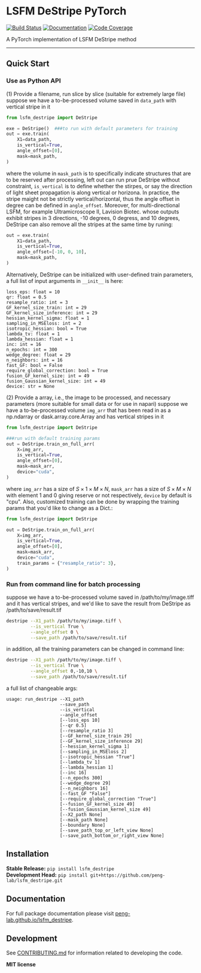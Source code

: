 # LSFM DeStripe PyTorch

[![Build Status](https://github.com/peng-lab/lsfm_destripe/workflows/Build%20Main/badge.svg)](https://github.com/peng-lab/lsfm_destripe/actions)
[![Documentation](https://github.com/peng-lab/lsfm_destripe/workflows/Documentation/badge.svg)](https://peng-lab.github.io/lsfm_destripe/)
[![Code Coverage](https://codecov.io/gh/peng-lab/lsfm_destripe/branch/main/graph/badge.svg)](https://codecov.io/gh/peng-lab/lsfm_destripe)

A PyTorch implementation of LSFM DeStripe method

---

## Quick Start
### Use as Python API
(1) Provide a filename, run slice by slice (suitable for extremely large file)
suppose we have a to-be-processed volume saved in `data_path` with vertical stripe in it
```python
from lsfm_destripe import DeStripe

exe = DeStripe()  ###to run with default parameters for training
out = exe.train(
    X1=data_path,
    is_vertical=True,
    angle_offset=[0],
    mask=mask_path,
)
```
where the volume in `mask_path` is to specifically indicate structures that are to be reserved after processing, left out can run prue DeStripe without constraint, `is_vertical` is to define whether the stirpes, or say the direction of light sheet propagation is along vertical or horizona. In practice, the stripe maight not be strictly vertical/horizontal, thus the angle offset in degree can be defined in `angle_offset`. Moreover, for multi-directional LSFM, for example Ultramicroscope II, Lavision Biotec. whose outputs exhibit stripes in 3 directions, -10 degrees, 0 degress, and 10 degrees, DeStripe can also remove all the stripes at the same time by runing:
```python
out = exe.train(
    X1=data_path,
    is_vertical=True,
    angle_offset=[-10, 0, 10],
    mask=mask_path,
)
```
Alternatively, DeStripe can be initialized with user-defined train parameters, a full list of input arguments in `__init__` is here:
```
loss_eps: float = 10
qr: float = 0.5
resample_ratio: int = 3
GF_kernel_size_train: int = 29
GF_kernel_size_inference: int = 29
hessian_kernel_sigma: float = 1
sampling_in_MSEloss: int = 2
isotropic_hessian: bool = True
lambda_tv: float = 1
lambda_hessian: float = 1
inc: int = 16
n_epochs: int = 300
wedge_degree: float = 29
n_neighbors: int = 16
fast_GF: bool = False
require_global_correction: bool = True
fusion_GF_kernel_size: int = 49
fusion_Gaussian_kernel_size: int = 49
device: str = None
```

(2) Provide a array, i.e., the image to be processed, and necessary parameters (more suitable for small data or for use in napari)
suppose we have a to-be-processed volume `img_arr` that has been read in as a np.ndarray or dask.array.core.Array and has vertical stripes in it
```python
from lsfm_destripe import DeStripe

###run with default training params
out = DeStripe.train_on_full_arr(
    X=img_arr,
    is_vertical=True,
    angle_offset=[0],
    mask=mask_arr,
    device="cuda",
)
```
where `img_arr` has a size of $S \times 1 \times M \times N$, `mask_arr` has  a size of $S \times M \times N$ with element 1 and 0 giving reserve or not respectively, `device` by default is "cpu".
Also, customized training can be done by wrapping the training params that you'd like to change as a Dict.:
```python
from lsfm_destripe import DeStripe

out = DeStripe.train_on_full_arr(
    X=img_arr,
    is_vertical=True,
    angle_offset=[0],
    mask=mask_arr,
    device="cuda",
    train_params = {"resample_ratio": 3},
)
```
### Run from command line for batch processing
suppose we have a to-be-processed volume saved in /path/to/my/image.tiff and it has vertical stripes, and we'd like to save the result from DeStripe as /path/to/save/result.tif
```bash
destripe --X1_path /path/to/my/image.tiff \
         --is_vertical True \
         --angle_offset 0 \
         --save_path /path/to/save/result.tif
```
in addition, all the training parameters can be changed in command line:
```bash
destripe --X1_path /path/to/my/image.tiff \
         --is_vertical True \
         --angle_offset 0,-10,10 \
         --save_path /path/to/save/result.tif
```
a full list of changeable args:
```
usage: run_destripe --X1_path
                    --save_path
                    --is_vertical
                    --angle_offset
                    [--loss_eps 10]
                    [--qr 0.5]
                    [--resample_ratio 3]
                    [--GF_kernel_size_train 29]
                    [--GF_kernel_size_inference 29]
                    [--hessian_kernel_sigma 1]
                    [--sampling_in_MSEloss 2]
                    [--isotropic_hessian "True"]
                    [--lambda_tv 1]
                    [--lambda_hessian 1]
                    [--inc 16]
                    [--n_epochs 300]
                    [--wedge_degree 29]
                    [--n_neighbors 16]
                    [--fast_GF "False"]
                    [--require_global_correction "True"]
                    [--fusion_GF_kernel_size 49]
                    [--fusion_Gaussian_kernel_size 49]
                    [--X2_path None]
                    [--mask_path None]
                    [--boundary None]
                    [--save_path_top_or_left_view None]
                    [--save_path_bottom_or_right_view None]
```
## Installation

**Stable Release:** `pip install lsfm_destripe`<br>
**Development Head:** `pip install git+https://github.com/peng-lab/lsfm_destripe.git`

## Documentation

For full package documentation please visit [peng-lab.github.io/lsfm_destripe](https://peng-lab.github.io/lsfm_destripe).

## Development

See [CONTRIBUTING.md](CONTRIBUTING.md) for information related to developing the code.



**MIT license**

